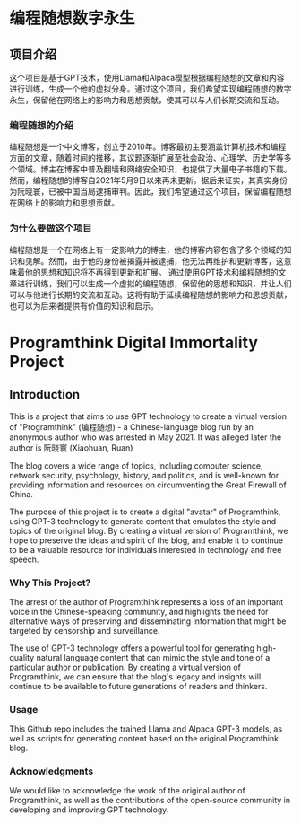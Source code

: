 # 编程随想数字永生

## 项目介绍

这个项目是基于GPT技术，使用Llama和Alpaca模型根据编程随想的文章和内容进行训练，生成一个他的虚拟分身。通过这个项目，我们希望实现编程随想的数字永生，保留他在网络上的影响力和思想贡献，使其可以与人们长期交流和互动。

### 编程随想的介绍

编程随想是一个中文博客，创立于2010年。博客最初主要涵盖计算机技术和编程方面的文章，随着时间的推移，其议题逐渐扩展至社会政治、心理学、历史学等多个领域。博主在博客中普及翻墙和网络安全知识，也提供了大量电子书籍的下载。
然而，编程随想的博客自2021年5月9日以来再未更新。据后来证实，其真实身份为阮晓寰，已被中国当局逮捕审判。因此，我们希望通过这个项目，保留编程随想在网络上的影响力和思想贡献。

### 为什么要做这个项目
编程随想是一个在网络上有一定影响力的博主，他的博客内容包含了多个领域的知识和见解。然而，由于他的身份被揭露并被逮捕，他无法再维护和更新博客，这意味着他的思想和知识将不再得到更新和扩展。
通过使用GPT技术和编程随想的文章进行训练，我们可以生成一个虚拟的编程随想，保留他的思想和知识，并让人们可以与他进行长期的交流和互动。这将有助于延续编程随想的影响力和思想贡献，也可以为后来者提供有价值的知识和启示。


# Programthink Digital Immortality Project

## Introduction


This is a project that aims to use GPT technology to create a virtual version of "Programthink" (编程随想) - a Chinese-language blog run by an anonymous author who was arrested in May 2021. It was alleged later the author is 阮晓寰 (Xiaohuan, Ruan)

The blog covers a wide range of topics, including computer science, network security, psychology, history, and politics, and is well-known for providing information and resources on circumventing the Great Firewall of China.

The purpose of this project is to create a digital "avatar" of Programthink, using GPT-3 technology to generate content that emulates the style and topics of the original blog. By creating a virtual version of Programthink, we hope to preserve the ideas and spirit of the blog, and enable it to continue to be a valuable resource for individuals interested in technology and free speech.

### Why This Project?
The arrest of the author of Programthink represents a loss of an important voice in the Chinese-speaking community, and highlights the need for alternative ways of preserving and disseminating information that might be targeted by censorship and surveillance.

The use of GPT-3 technology offers a powerful tool for generating high-quality natural language content that can mimic the style and tone of a particular author or publication. By creating a virtual version of Programthink, we can ensure that the blog's legacy and insights will continue to be available to future generations of readers and thinkers.

### Usage
This Github repo includes the trained Llama and Alpaca GPT-3 models, as well as scripts for generating content based on the original Programthink blog.


### Acknowledgments
We would like to acknowledge the work of the original author of Programthink, as well as the contributions of the open-source community in developing and improving GPT technology.

